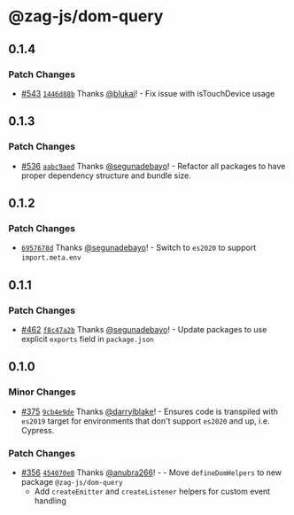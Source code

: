 # @zag-js/dom-query

## 0.1.4

### Patch Changes

- [#543](https://github.com/chakra-ui/zag/pull/543)
  [`1446d88b`](https://github.com/chakra-ui/zag/commit/1446d88bff3848f2a2ec0a793ee83281cda966e8) Thanks
  [@blukai](https://github.com/blukai)! - Fix issue with isTouchDevice usage

## 0.1.3

### Patch Changes

- [#536](https://github.com/chakra-ui/zag/pull/536)
  [`aabc9aed`](https://github.com/chakra-ui/zag/commit/aabc9aed93ae3f49e2cec8d8b28edd23a337ce99) Thanks
  [@segunadebayo](https://github.com/segunadebayo)! - Refactor all packages to have proper dependency structure and
  bundle size.

## 0.1.2

### Patch Changes

- [`6957678d`](https://github.com/chakra-ui/zag/commit/6957678d2f00f4d219e791dffed91446e64211e7) Thanks
  [@segunadebayo](https://github.com/segunadebayo)! - Switch to `es2020` to support `import.meta.env`

## 0.1.1

### Patch Changes

- [#462](https://github.com/chakra-ui/zag/pull/462)
  [`f8c47a2b`](https://github.com/chakra-ui/zag/commit/f8c47a2b4442bfadc4d98315a8c1ac4aa4020822) Thanks
  [@segunadebayo](https://github.com/segunadebayo)! - Update packages to use explicit `exports` field in `package.json`

## 0.1.0

### Minor Changes

- [#375](https://github.com/chakra-ui/zag/pull/375)
  [`9cb4e9de`](https://github.com/chakra-ui/zag/commit/9cb4e9de28a3c6666860bc068c86be67a3b1a2ca) Thanks
  [@darrylblake](https://github.com/darrylblake)! - Ensures code is transpiled with `es2019` target for environments
  that don't support `es2020` and up, i.e. Cypress.

### Patch Changes

- [#356](https://github.com/chakra-ui/zag/pull/356)
  [`454070e8`](https://github.com/chakra-ui/zag/commit/454070e869619cef905818dfc5248ce60dff94ef) Thanks
  [@anubra266](https://github.com/anubra266)! - - Move `defineDomHelpers` to new package `@zag-js/dom-query`
  - Add `createEmitter` and `createListener` helpers for custom event handling
